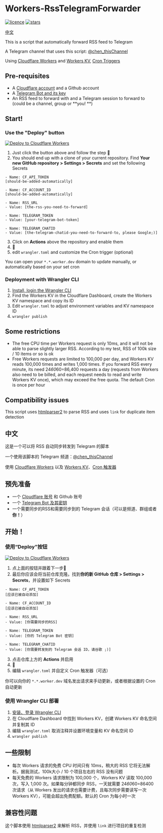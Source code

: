 # Workers-RssTelegramForwarder

[![licence](https://img.shields.io/github/license/jiesou/Workers-RssTelegramForwarder)](https://github.com/jiesou/Workers-RssTelegramForwarder/LICENSE) 
[![stars](https://img.shields.io/github/stars/jiesou/Workers-RssTelegramForwarder)](https://github.com/jiesou/Workers-RssTelegramForwarder) 
 
[中文](#中文)

This is a script that automatically forward RSS feed to Telegram

A Telegram channel that uses this script: [@chen_thisChannel](https://t.me/chen_thisChannel)

Using [Cloudflare Workers](https://workers.cloudflare.com/) and [Workers KV](https://www.cloudflare.com/zh-cn/products/workers-kv/), [Cron Triggers](https://developers.cloudflare.com/workers/platform/cron-triggers)

## Pre-requisites

- A [Cloudflare account](https://dash.cloudflare.com/sign-up) and a Github account
- A [Telegram Bot and its key](https://core.telegram.org/bots#3-how-do-i-create-a-bot)
- An RSS feed to forward with and a Telegram session to forward to (could be a channel, group or **you! **)

## Start!

### Use the "Deploy" button

[![Deploy to Cloudflare Workers](https://deploy.workers.cloudflare.com/button)](https://deploy.workers.cloudflare.com/?url=https://github.com/RidhoNGPX/Workers-RssTelegramForwarder)

1. Just click the button above and follow the step 🙂
2. You should end up with a clone of your current repository. Find **Your new GitHub repository > Settings > Secrets** and set the following Secrets
```
- Name: CF_API_TOKEN
[should-be-added-automatically]

- Name: CF_ACCOUNT_ID
[should-be-added-automatically]

- Name: RSS_URL
- Value: [the-rss-you-need-to-forward]

- Name: TELEGRAM_TOKEN
- Value: [your-telegram-bot-token]

- Name: TELEGRAM_CHATID
- Value: [the-telegram-chatid-you-need-to-forward-to, please Google;)]
```
3. Click on **Actions** above the repository and enable them
4. 🎉
5. edit `wrangler.toml` and customize the Cron trigger (optional)

You can open your `*.*.worker.dev` domain to update manually, or automatically based on your set cron

### Deployment with Wrangler CLI

1. [Install, login the Wrangler CLI](https://developers.cloudflare.com/workers/wrangler/get-started)
2. Find the Workers KV in the Cloudflare Dashboard, create the Workers KV namespace and copy its ID
3. Edit `wrangler.toml` to adjust environment variables and KV namespace ID
4. `wrangler publish`

## Some restrictions

- The free CPU time per Workers request is only 10ms, and it will not be able to parse slightly larger RSS. According to my test, RSS of 100k size / 10 items or so is ok
- Free Workers requests are limited to 100,000 per day, and Workers KV reads 100,000 times and writes 1,000 times. If you forward RSS every minute, its need 24*60*60=86,400 requests a day (requests from Workers also need to be billed, and each request needs to read and write Workers KV once), which may exceed the free quota. The default Cron is once per hour

## Compatibility issues

This script uses [htmlparser2](https://github.com/fb55/htmlparser2) to parse RSS and uses `link` for duplicate item detection

## 中文

这是一个可以将 RSS 自动同步转发到 Telegram 的脚本

一个使用该脚本的 Telegram 频道：[@chen_thisChannel](https://t.me/chen_thisChannel)

使用 [Cloudflare Workers](https://workers.cloudflare.com/) 以及 [Workers KV](https://www.cloudflare.com/zh-cn/products/workers-kv/)、[Cron 触发器](https://developers.cloudflare.com/workers/platform/cron-triggers)

## 预先准备

- 一个 [Cloudflare 账号](https://dash.cloudflare.com/sign-up) 和 Github 账号
- 一个 [Telegram Bot 及其密钥](https://core.telegram.org/bots#3-how-do-i-create-a-bot)
- 一个需要同步的RSS和需要同步到的 Telegram 会话（可以是频道、群组或者**你！**）

## 开始！

### 使用“Deploy”按钮

[![Deploy to Cloudflare Workers](https://deploy.workers.cloudflare.com/button)](https://deploy.workers.cloudflare.com/?url=https://github.com/jiesou/Workers-RssTelegramForwarder)

1. 点上面的按钮并跟着下一步🙂
2. 最后你应该会将当前仓库克隆。找到**你的新 GitHub 仓库 > Settings > Secrets**，并设置如下 Secrets
```
- Name: CF_API_TOKEN 
[应该已被自动添加]

- Name: CF_ACCOUNT_ID
[应该已被自动添加]

- Name: RSS_URL
- Value: [你需要同步的RSS]

- Name: TELEGRAM_TOKEN
- Value: [你的 Telegram Bot 密钥]

- Name: TELEGRAM_CHATID
- Value: [你需要转发到的 Telegram 会话 ID，请谷歌 ;)]
```
3. 点击仓库上方的 **Actions** 并启用
4. 🎉
5. 编辑 `wrangler.toml` 并自定义 Cron 触发器（可选）

你可以向你的 `*.*.worker.dev` 域名发出请求来手动更新，或者根据设置的 Cron 自动更新

### 使用 Wrangler CLI 部署

1. [安装、登录 Wrangler CLI](https://developers.cloudflare.com/workers/wrangler/get-started)
2. 在 Cloudflare Dashboard 中找到 Workers KV，创建 Workers KV 命名空间并复制其 ID
3. 编辑 `wrangler.toml` 取消注释并设置环境变量和 KV 命名空间 ID
4. `wrangler publish`

## 一些限制

- 每次 Workers 请求的免费 CPU 时间只有 10ms，稍大的 RSS 它将无法解析。据我测试，100k大小 / 10 个项目左右的 RSS 没有问题
- 每天免费的 Workers 请求限制为 100,000 个，Workers KV 读取 100,000 次，写入 1,000 次。如果每分钟都同步 RSS，一天就需要 24*60*60=86400 次请求（从 Workers 发出的请求也需要计费，且每次同步需要读写一次 Workers KV），可能会超出免费配额。默认的 Cron 为每小时一次

## 兼容性问题

这个脚本使用 [htmlparser2](https://github.com/fb55/htmlparser2) 来解析 RSS，并使用 `link` 进行项目的重复检测

